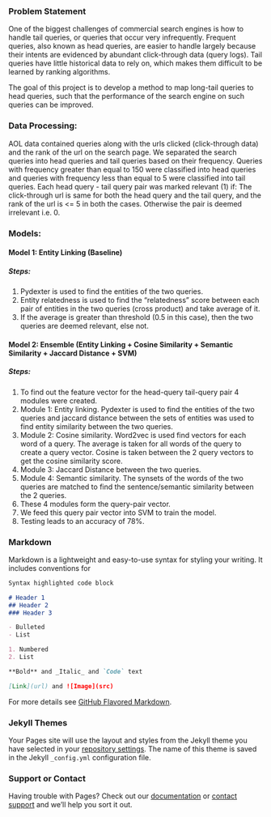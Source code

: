 ### Problem Statement
One of the biggest challenges of commercial search engines is how to handle tail queries, or queries that occur very infrequently. Frequent queries, also known as head queries, are easier to handle largely because their intents are evidenced by abundant click-through data (query logs). Tail queries have little historical data to rely on, which makes them difficult to be learned by ranking algorithms.

The goal of this project is to develop a method to map long-tail queries to head queries, such that the performance of the search engine on such queries can be improved.

### Data Processing:
AOL data contained queries along with the urls clicked (click-through data) and the rank of the url on the search page.
We separated the search queries into head queries and tail queries based on their frequency. Queries with frequency greater than equal to 150 were classified into head queries and queries with frequency less than equal to 5 were classified into tail queries.
Each head query - tail query pair was marked relevant (1) if:
The click-through url is same for both the head query and the tail query, and the rank of the url is <= 5 in both the cases.
Otherwise the pair is deemed irrelevant i.e. 0.



### Models:

#### Model 1: Entity Linking (Baseline)

##### Steps:
1. Pydexter is used to find the entities of the two queries.
2. Entity relatedness is used to find the “relatedness” score between each pair of entities in the two queries (cross product) and take average of it.
3. If the average is greater than threshold (0.5 in this case), then the two queries are deemed relevant, else not.
  

#### Model 2: Ensemble (Entity Linking + Cosine Similarity + Semantic Similarity + Jaccard Distance + SVM)

##### Steps:
1. To find out the feature vector for the head-query tail-query pair 4 modules were created.
2. Module 1: Entity linking. Pydexter is used to find the entities of the two queries and jaccard distance between the sets of entities was used to find entity similarity between the two queries.
3. Module 2: Cosine similarity. Word2vec is used find vectors for each word of a query. The average is taken for all words of the query to create a query vector. Cosine is taken between the 2 query vectors to get the cosine similarity score.
4. Module 3: Jaccard Distance between the two queries.
5. Module 4: Semantic similarity. The synsets of the words of the two queries are matched to find the sentence/semantic similarity between the 2 queries.
6. These 4 modules form the query-pair vector.
7. We feed this query pair vector into SVM to train the model.
8. Testing leads to an accuracy of 78%.

### Markdown

Markdown is a lightweight and easy-to-use syntax for styling your writing. It includes conventions for

```markdown
Syntax highlighted code block

# Header 1
## Header 2
### Header 3

- Bulleted
- List

1. Numbered
2. List

**Bold** and _Italic_ and `Code` text

[Link](url) and ![Image](src)
```

For more details see [GitHub Flavored Markdown](https://guides.github.com/features/mastering-markdown/).

### Jekyll Themes

Your Pages site will use the layout and styles from the Jekyll theme you have selected in your [repository settings](https://github.com/ranjan019/Head-Query-Tail-Query-Mapping/settings). The name of this theme is saved in the Jekyll `_config.yml` configuration file.

### Support or Contact

Having trouble with Pages? Check out our [documentation](https://help.github.com/categories/github-pages-basics/) or [contact support](https://github.com/contact) and we’ll help you sort it out.
